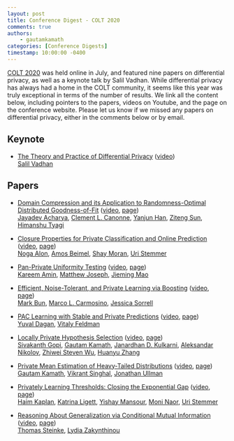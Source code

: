 ```yaml
---
layout: post
title: Conference Digest - COLT 2020
comments: true
authors: 
    - gautamkamath
categories: [Conference Digests]
timestamp: 10:00:00 -0400
---
```


[COLT 2020](https://www.learningtheory.org/colt2020/) was held online in July, and featured nine papers on differential privacy, as well as a keynote talk by Salil Vadhan.
While differential privacy has always had a home in the COLT community, it seems like this year was truly exceptional in terms of the number of results.
We link all the content below, including pointers to the papers, videos on Youtube, and the page on the conference website. 
Please let us know if we missed any papers on differential privacy, either in the comments below or by email.

## Keynote
- [The Theory and Practice of Differential Privacy](http://www.learningtheory.org/colt2020/virtual/speaker_1.html) ([video](https://www.youtube.com/watch?v=4bpFDpT1t7I))  
[Salil Vadhan](https://salil.seas.harvard.edu/)

## Papers

- [Domain Compression and its Application to Randomness-Optimal Distributed Goodness-of-Fit](https://arxiv.org/abs/1907.08743) ([video](https://www.youtube.com/watch?v=dgGdARyU6oY), [page](https://www.learningtheory.org/colt2020/virtual/papers/paper_96.html))  
[Jayadev Acharya](https://people.ece.cornell.edu/acharya/), [Clement L. Canonne](http://www.cs.columbia.edu/~ccanonne/), [Yanjun Han](https://web.stanford.edu/~yjhan/), [Ziteng Sun](http://www.zitengsun.com/), [Himanshu Tyagi](https://ece.iisc.ac.in/~htyagi/)

- [Closure Properties for Private Classification and Online Prediction](https://arxiv.org/abs/2003.04509) ([video](https://www.youtube.com/watch?v=U9hqJH6sEyY), [page](https://www.learningtheory.org/colt2020/virtual/papers/paper_320.html))  
[Noga Alon](https://web.math.princeton.edu/~nalon/), [Amos Beimel](https://www.cs.bgu.ac.il/~beimel/), [Shay Moran](http://www.cs.technion.ac.il/~shaymrn/), [Uri Stemmer](https://www.uri.co.il/)

- [Pan-Private Uniformity Testing](https://arxiv.org/abs/1911.01452) ([video](https://www.youtube.com/watch?v=yMXAjEGDXdI), [page](https://www.learningtheory.org/colt2020/virtual/papers/paper_141.html))  
[Kareem Amin](http://amin.kareemx.com/), [Matthew Joseph](https://www.majos.net/), [Jieming Mao](https://sites.google.com/view/jieming-mao)

- [Efficient, Noise-Tolerant, and Private Learning via Boosting](https://arxiv.org/abs/2002.01100) ([video](https://www.youtube.com/watch?v=xCh7oZKcINs), [page](https://www.learningtheory.org/colt2020/virtual/papers/paper_304.html))  
[Mark Bun](https://cs-people.bu.edu/mbun/), [Marco L. Carmosino](https://marco.ntime.org/), [Jessica Sorrell](http://cseweb.ucsd.edu/~jlsorrel/)

- [PAC Learning with Stable and Private Predictions](https://arxiv.org/abs/1911.10541) ([video](https://www.youtube.com/watch?v=jZlgmBUQ4nU), [page](https://www.learningtheory.org/colt2020/virtual/papers/paper_37.html))  
[Yuval Dagan](https://yuvaldagan.wordpress.com/), [Vitaly Feldman](http://vtaly.net/)

- [Locally Private Hypothesis Selection](https://arxiv.org/abs/2002.09465) ([video](https://www.youtube.com/watch?v=MGeBYQ7lJYw), [page](https://www.learningtheory.org/colt2020/virtual/papers/paper_5.html))  
[Sivakanth Gopi](https://www.microsoft.com/en-us/research/people/sigopi/), [Gautam Kamath](http://www.gautamkamath.com/), [Janardhan D. Kulkarni](https://www.microsoft.com/en-us/research/people/jakul/), [Aleksandar Nikolov](http://www.cs.toronto.edu/~anikolov/), [Zhiwei Steven Wu](https://zstevenwu.com/), [Huanyu Zhang](https://huanyuzhang.github.io/)

- [Private Mean Estimation of Heavy-Tailed Distributions](https://arxiv.org/abs/2002.09464) ([video](https://www.youtube.com/watch?v=6NVuAZqxrSE), [page](https://www.learningtheory.org/colt2020/virtual/papers/paper_6.html))  
[Gautam Kamath](http://www.gautamkamath.com/), [Vikrant Singhal](http://www.ccs.neu.edu/home/vikrantsinghal/), [Jonathan Ullman](https://www.ccs.neu.edu/home/jullman/)

- [Privately Learning Thresholds: Closing the Exponential Gap](https://arxiv.org/abs/1911.10137) ([video](https://www.youtube.com/watch?v=uGTfJsJAkh0), [page](https://www.learningtheory.org/colt2020/virtual/papers/paper_219.html))  
[Haim Kaplan](http://www.cs.tau.ac.il/~haimk/), [Katrina Ligett](https://www.cs.huji.ac.il/~katrina/), [Yishay Mansour](https://www.tau.ac.il/~mansour/), [Moni Naor](http://www.wisdom.weizmann.ac.il/~naor/), [Uri Stemmer](https://www.uri.co.il/)

- [Reasoning About Generalization via Conditional Mutual Information](https://arxiv.org/abs/2001.09122) ([video](https://www.youtube.com/watch?v=c5fzeqiTwWk), [page](https://www.learningtheory.org/colt2020/virtual/papers/paper_98.html))  
[Thomas Steinke](http://www.thomas-steinke.net/), [Lydia Zakynthinou](http://www.ccs.neu.edu/home/lydiazak/)
